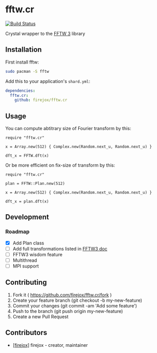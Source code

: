 # fftw.cr

[![Build Status](https://travis-ci.org/firejox/fftw.cr.svg?branch=master)](https://travis-ci.org/firejox/fftw.cr)

Crystal wrapper to the [FFTW 3](http://www.fftw.org) library

## Installation

First install fftw:

```bash
sudo pacman -S fftw
```

Add this to your application's `shard.yml`:

```yaml
dependencies:
  fftw.cr:
    github: firejox/fftw.cr
```

## Usage

You can compute abtitrary size of Fourier transform by this:

```crystal
require "fftw.cr"

x = Array.new(512) { Complex.new(Random.next_u, Random.next_u) }

dft_x = FFTW.dft(x)
```

Or be more efficient on fix-size of transform by this:

```crystal
require "fftw.cr"

plan = FFTW::Plan.new(512)

x = Array.new(512) { Complex.new(Random.next_u, Random.next_u) }

dft_x = plan.dft(x)
```

## Development

### Roadmap

- [x] Add Plan class
- [ ] Add full transformations listed in [FFTW3 doc](http://www.fftw.org/fftw3_doc/Tutorial.html#Tutorial)
- [ ] FFTW3 wisdom feature
- [ ] Multithread
- [ ] MPI support

## Contributing

1. Fork it ( https://github.com/firejox/fftw.cr/fork )
2. Create your feature branch (git checkout -b my-new-feature)
3. Commit your changes (git commit -am 'Add some feature')
4. Push to the branch (git push origin my-new-feature)
5. Create a new Pull Request

## Contributors

- [[firejox]](https://github.com/firejox) firejox - creator, maintainer
